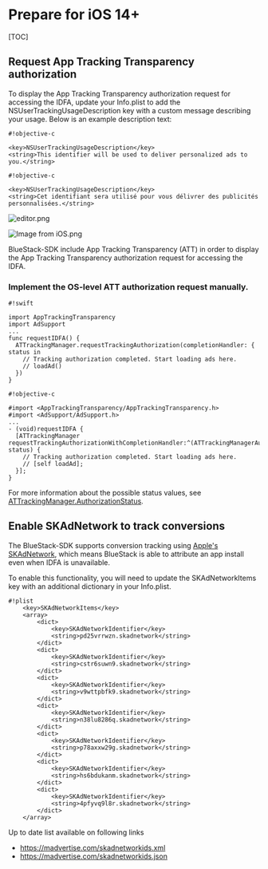 # Prepare for iOS 14+
[TOC]

## Request App Tracking Transparency authorization

To display the App Tracking Transparency authorization request for accessing the IDFA, update your Info.plist to add the NSUserTrackingUsageDescription key with a custom message describing your usage. Below is an example description text:


```
#!objective-c

<key>NSUserTrackingUsageDescription</key>
<string>This identifier will be used to deliver personalized ads to you.</string>
```
```
#!objective-c

<key>NSUserTrackingUsageDescription</key>
<string>Cet identifiant sera utilisé pour vous délivrer des publicités personnalisées.</string>
```



![editor.png](https://bitbucket.org/repo/aen579/images/4098905308-editor.png)

![Image from iOS.png](https://bitbucket.org/repo/aen579/images/3105148460-Image%20from%20iOS.png)

BlueStack-SDK  include App Tracking Transparency (ATT) in order to display the App Tracking Transparency authorization request for accessing the IDFA.

### Implement the OS-level ATT authorization request manually.


```
#!swift

import AppTrackingTransparency
import AdSupport
...
func requestIDFA() {
  ATTrackingManager.requestTrackingAuthorization(completionHandler: { status in
    // Tracking authorization completed. Start loading ads here.
    // loadAd()
  })
}
```


```
#!objective-c

#import <AppTrackingTransparency/AppTrackingTransparency.h>
#import <AdSupport/AdSupport.h>
...
- (void)requestIDFA {
  [ATTrackingManager requestTrackingAuthorizationWithCompletionHandler:^(ATTrackingManagerAuthorizationStatus status) {
    // Tracking authorization completed. Start loading ads here.
    // [self loadAd];
  }];
}
```



For more information about the possible status values, see [ATTrackingManager.AuthorizationStatus].

## Enable SKAdNetwork to track conversions

The BlueStack-SDK supports conversion tracking using [Apple's SKAdNetwork], which means BlueStack is able to attribute an app install even when IDFA is unavailable.

To enable this functionality, you will need to update the SKAdNetworkItems key with an additional dictionary in your Info.plist.


```
#!plist
    <key>SKAdNetworkItems</key>
    <array>
        <dict>
            <key>SKAdNetworkIdentifier</key>
            <string>pd25vrrwzn.skadnetwork</string>
        </dict>
        <dict>
            <key>SKAdNetworkIdentifier</key>
            <string>cstr6suwn9.skadnetwork</string>
        </dict>
        <dict>
            <key>SKAdNetworkIdentifier</key>
            <string>v9wttpbfk9.skadnetwork</string>
        </dict>
        <dict>
            <key>SKAdNetworkIdentifier</key>
            <string>n38lu8286q.skadnetwork</string>
        </dict>
        <dict>
            <key>SKAdNetworkIdentifier</key>
            <string>p78axxw29g.skadnetwork</string>
        </dict>
        <dict>
            <key>SKAdNetworkIdentifier</key>
            <string>hs6bdukanm.skadnetwork</string>
        </dict>
        <dict>
            <key>SKAdNetworkIdentifier</key>
            <string>4pfyvq9l8r.skadnetwork</string>
        </dict>
    </array>

```

Up to date list available on following links

* https://madvertise.com/skadnetworkids.xml
* https://madvertise.com/skadnetworkids.json
  


[Apple's SKAdNetwork]:https://developer.apple.com/documentation/storekit/skadnetwork
[ATTrackingManager.AuthorizationStatus]:https://developer.apple.com/documentation/apptrackingtransparency/attrackingmanager/authorizationstatus